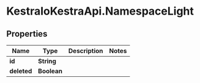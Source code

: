 # KestraIoKestraApi.NamespaceLight

## Properties

Name | Type | Description | Notes
------------ | ------------- | ------------- | -------------
**id** | **String** |  | 
**deleted** | **Boolean** |  | 


